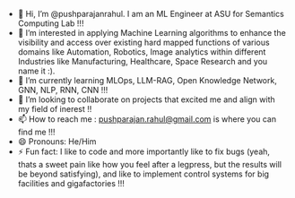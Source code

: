 - 👋 Hi, I’m @pushparajanrahul. I am an ML Engineer at ASU for Semantics Computing Lab !!!
- 👀 I’m interested in applying Machine Learning algorithms to enhance the visibility and access over existing hard mapped functions of various domains like Automation, Robotics, Image analytics within different Industries like Manufacturing, Healthcare,  Space Research and you name it :).
- 🌱 I’m currently learning MLOps, LLM-RAG, Open Knowledge Network, GNN, NLP, RNN, CNN !!!
- 💞️ I’m looking to collaborate on projects that excited me and align with my field of inerest !!
- 📫 How to reach me : pushparajan.rahul@gmail.com is where you can find me !!!
- 😄 Pronouns: He/Him
- ⚡ Fun fact: I like to code and more importantly like to fix bugs (yeah, thats a sweet pain like how you feel after a legpress, but the results will be beyond satisfying), and like to implement control systems for big facilities and gigafactories !!!

<!---
pushparajanrahul/pushparajanrahul is a ✨ special ✨ repository because its `README.md` (this file) appears on your GitHub profile.
You can click the Preview link to take a look at your changes.
--->
